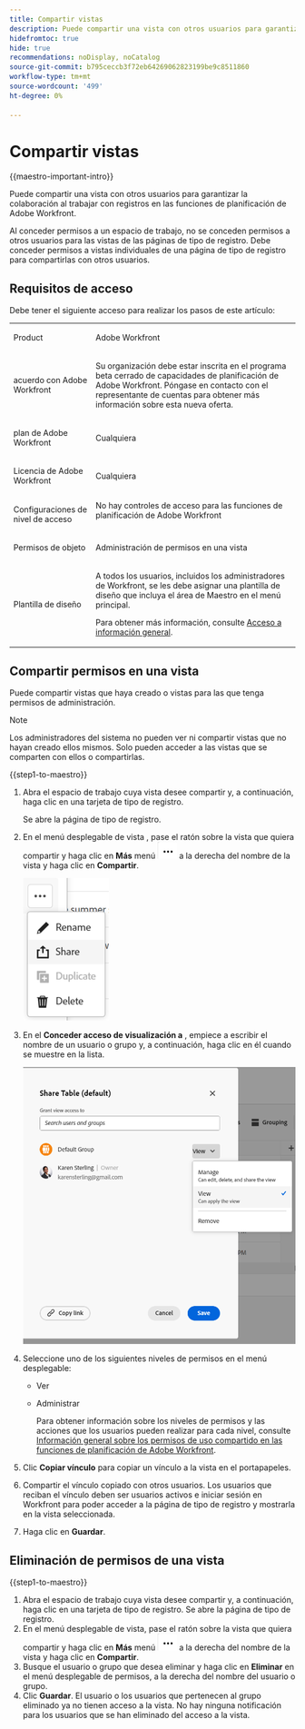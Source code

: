 ```yaml
---
title: Compartir vistas
description: Puede compartir una vista con otros usuarios para garantizar la colaboración al utilizar las funcionalidades de planificación de Adobe Workfront.
hidefromtoc: true
hide: true
recommendations: noDisplay, noCatalog
source-git-commit: b795ceccb3f72eb64269062823199be9c8511860
workflow-type: tm+mt
source-wordcount: '499'
ht-degree: 0%

---
```



<!--update the metadata and description when we turn this article live-->

# Compartir vistas

{{maestro-important-intro}}

Puede compartir una vista con otros usuarios para garantizar la colaboración al trabajar con registros en las funciones de planificación de Adobe Workfront.

Al conceder permisos a un espacio de trabajo, no se conceden permisos a otros usuarios para las vistas de las páginas de tipo de registro. Debe conceder permisos a vistas individuales de una página de tipo de registro para compartirlas con otros usuarios.

## Requisitos de acceso

Debe tener el siguiente acceso para realizar los pasos de este artículo:

<table style="table-layout:auto">
 <col>
 </col>
 <col>
 </col>
 <tbody>
    <tr>
<tr>
<td>
   <p> Product</p> </td>
   <td>
   <p> Adobe Workfront</p> </td>
  </tr>  
 <td role="rowheader"><p>acuerdo con Adobe Workfront</p></td>
   <td>
<p>Su organización debe estar inscrita en el programa beta cerrado de capacidades de planificación de Adobe Workfront. Póngase en contacto con el representante de cuentas para obtener más información sobre esta nueva oferta. </p>
   </td>
  </tr>
  <tr>
   <td role="rowheader"><p>plan de Adobe Workfront</p></td>
   <td>
<p>Cualquiera</p>
   </td>
  </tr>
  <tr>
   <td role="rowheader"><p>Licencia de Adobe Workfront</p></td>
   <td>
   <p>Cualquiera</p> 
  </td>
  </tr>

<tr>
   <td role="rowheader"><p>Configuraciones de nivel de acceso</p></td>
   <td> No hay controles de acceso para las funciones de planificación de Adobe Workfront</p>  
</td>
  </tr>

<tr>
   <td role="rowheader"><p>Permisos de objeto</p></td>
   <td> <p>Administración de permisos en una vista</p>

</td>
  </tr>

<tr>
   <td role="rowheader"><p>Plantilla de diseño</p></td>
   <td> <p>A todos los usuarios, incluidos los administradores de Workfront, se les debe asignar una plantilla de diseño que incluya el área de Maestro en el menú principal. </p> <p>Para obtener más información, consulte <a href="/help/quicksilver/maestro/access/access-overview.md">Acceso a información general</a>. </p>  
</td>
  </tr>
 </tbody>
</table>

## Compartir permisos en una vista

Puede compartir vistas que haya creado o vistas para las que tenga permisos de administración.

>[!NOTE]
>
>Los administradores del sistema no pueden ver ni compartir vistas que no hayan creado ellos mismos. Solo pueden acceder a las vistas que se comparten con ellos o compartirlas.

<!--for above note - add when this releases: System administrators can have only Manage permissions to a view.-->

{{step1-to-maestro}}

1. Abra el espacio de trabajo cuya vista desee compartir y, a continuación, haga clic en una tarjeta de tipo de registro.

   Se abre la página de tipo de registro.

1. En el menú desplegable de vista <!--tab-->, pase el ratón sobre la vista que quiera compartir y haga clic en **Más** menú ![](assets/more-menu.png) a la derecha del nombre de la vista y haga clic en **Compartir**.

   ![](assets/more-menu-for-views-expanded-with-share-option.png)

1. En el **Conceder acceso de visualización a** , empiece a escribir el nombre de un usuario o grupo y, a continuación, haga clic en él cuando se muestre en la lista.

   ![](assets/sharing-a-view-ui-with-groups.png)

1. Seleccione uno de los siguientes niveles de permisos en el menú desplegable:
   * Ver
   * Administrar

     Para obtener información sobre los niveles de permisos y las acciones que los usuarios pueden realizar para cada nivel, consulte [Información general sobre los permisos de uso compartido en las funciones de planificación de Adobe Workfront](../access/sharing-permissions-overview.md).

     <!--System administrators always receive Manage permissions to views shared with them.-->

1. Clic **Copiar vínculo** para copiar un vínculo a la vista en el portapapeles.
1. Compartir el vínculo copiado con otros usuarios. Los usuarios que reciban el vínculo deben ser usuarios activos e iniciar sesión en Workfront para poder acceder a la página de tipo de registro y mostrarla en la vista seleccionada.
1. Haga clic en **Guardar**.

## Eliminación de permisos de una vista

{{step1-to-maestro}}

1. Abra el espacio de trabajo cuya vista desee compartir y, a continuación, haga clic en una tarjeta de tipo de registro. Se abre la página de tipo de registro.
1. En el menú desplegable de vista, pase el ratón sobre la vista que quiera compartir y haga clic en **Más** menú ![](assets/more-menu.png) a la derecha del nombre de la vista y haga clic en **Compartir**.
1. Busque el usuario o grupo que desea eliminar y haga clic en **Eliminar** en el menú desplegable de permisos, a la derecha del nombre del usuario o grupo.
1. Clic **Guardar**.
El usuario o los usuarios que pertenecen al grupo eliminado ya no tienen acceso a la vista. No hay ninguna notificación para los usuarios que se han eliminado del acceso a la vista.
